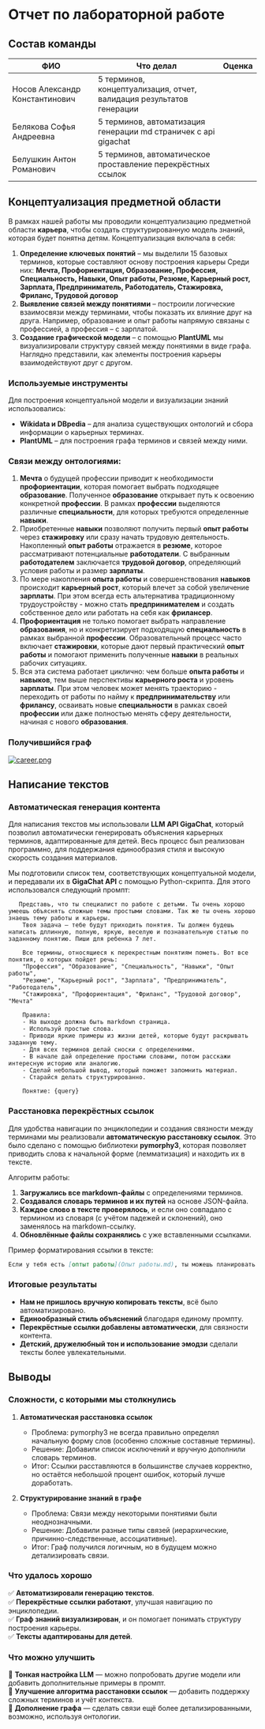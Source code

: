 # Отчет по лабораторной работе

## Состав команды

| ФИО                            | Что делал                                                                                   | Оценка |
| ------------------------------ | ------------------------------------------------------------------------------------------- | ------ |
| Носов Александр Константинович | 5 терминов, концептуализация, отчет,  валидация результатов генерации                       |        |
| Белякова Софья Андреевна       | 5 терминов, автоматизация генерации md страничек с api gigachat                             |        |
| Белушкин Антон Романович       | 5 терминов, автоматическое проставление перекрёстных ссылок                                 |        |

## Концептуализация предметной области

В рамках нашей работы мы проводили концептуализацию предметной области **карьера**, чтобы создать структурированную модель знаний, которая будет понятна детям. Концептуализация включала в себя:

1. **Определение ключевых понятий** – мы выделили 15 базовых терминов, которые составляют основу построения карьеры Среди них:  **Мечта, Профориентация, Образование, Профессия, Специальность, Навыки, Опыт работы, Резюме, Карьерный рост, Зарплата, Предприниматель, Работодатель, Стажировка, Фриланс, Трудовой договор**
2. **Выявление связей между понятиями** – построили логические взаимосвязи между терминами, чтобы показать их влияние друг на друга. Например, образование и опыт работы напрямую связаны с профессией, а профессия – с зарплатой.
3. **Создание графической модели** – с помощью **PlantUML** мы визуализировали структуру связей между понятиями в виде графа. Наглядно представили, как элементы построения карьеры взаимодействуют друг с другом.

### Используемые инструменты

Для построения концептуальной модели и визуализации знаний использовались:

- **Wikidata и DBpedia** – для анализа существующих онтологий и сбора информации о карьерных терминах.
- **PlantUML** – для построения графа терминов и связей между ними.

### Связи между онтологиями:

1. **Мечта** о будущей профессии приводит к необходимости **профориентации**, которая помогает выбрать подходящее **образование**. Полученное **образование** открывает путь к освоению конкретной **профессии**. В рамках **профессии** выделяются различные **специальности**, для которых требуются определенные **навыки**.
2. Приобретенные **навыки** позволяют получить первый **опыт работы** через **стажировку** или сразу начать трудовую деятельность. Накопленный **опыт работы** отражается в **резюме**, которое рассматривают потенциальные **работодатели**. С выбранным **работодателем** заключается **трудовой договор**, определяющий условия работы и размер **зарплаты**.
3. По мере накопления **опыта работы** и совершенствования **навыков** происходит **карьерный рост**, который влечет за собой увеличение **зарплаты**. При этом всегда есть альтернатива традиционному трудоустройству - можно стать **предпринимателем** и создать собственное дело или работать на себя как **фрилансер**.
4. **Профориентация** не только помогает выбрать направление **образования**, но и конкретизирует подходящую **специальность** в рамках выбранной **профессии**. Образовательный процесс часто включает **стажировки**, которые дают первый практический **опыт работы** и помогают применить полученные **навыки** в реальных рабочих ситуациях.
5. Вся эта система работает циклично: чем больше **опыта работы** и **навыков**, тем выше перспективы **карьерного роста** и уровень **зарплаты**. При этом человек может менять траекторию - переходить от работы по найму к **предпринимательству** или **фрилансу**, осваивать новые **специальности** в рамках своей **профессии** или даже полностью менять сферу деятельности, начиная с нового **образования**.

### Получившийся граф
[![career.png](https://i.postimg.cc/wMTzTVJs/career.png)](https://postimg.cc/XGhms9sV)


## Написание текстов

### Автоматическая генерация контента

Для написания текстов мы использовали **LLM API GigaChat**, который позволил автоматически генерировать объяснения карьерных терминов, адаптированные для детей. Весь процесс был реализован программно, для поддержания единообразия стиля и высокую скорость создания материалов.

Мы подготовили список тем, соответствующих концептуальной модели, и передавали их в **GigaChat API** с помощью Python-скрипта. Для этого использовался следующий промпт:

```plaintext
   Представь, что ты специалист по работе с детьми. Ты очень хорошо умеешь объяснять сложные темы простыми словами. Так же ты очень хорошо знаешь тему работы и карьеры. 
    Твоя задача – тебе будут приходить понятия. Ты должен будешь написать дллинную, полную, яркую, веселую и познавательную статью по заданному понятию. Пиши для ребенка 7 лет.

    Все термины, относящиеся к перекрестным понятиям пометь. Вот все понятия, о которых пойдет речь:
    "Профессия", "Образование", "Специальность", "Навыки", "Опыт работы",
    "Резюме", "Карьерный рост", "Зарплата", "Предприниматель", "Работодатель",
    "Стажировка", "Профориентация", "Фриланс", "Трудовой договор", "Мечта"

    Правила:
    - На выходе должна быть markdown страница. 
    - Используй простые слова.
    - Приводи яркие примеры из жизни детей, которые будут раскрывать заданную тему.
    - Для всех терминов делай сноски с определениями.
    - В начале дай определение простыми словами, потом расскажи интересную историю или аналогию.
    - Сделай небольшой вывод, который поможет запомнить материал.
    - Старайся делать структурированно.

    Понятие: {query}
```

### Расстановка перекрёстных ссылок

Для удобства навигации по энциклопедии и создания связности между терминами мы реализовали **автоматическую расстановку ссылок**. Это было сделано с помощью библиотеки **pymorphy3**, которая позволяет приводить слова к начальной форме (лемматизация) и находить их в тексте.

Алгоритм работы:
1. **Загружались все markdown-файлы** с определениями терминов.
2. **Создавался словарь терминов и их путей** на основе JSON-файла.
3. **Каждое слово в тексте проверялось**, и если оно совпадало с термином из словаря (с учётом падежей и склонений), оно заменялось на markdown-ссылку.
4. **Обновлённые файлы сохранялись** с уже вставленными ссылками.


Пример форматирования ссылки в тексте:

```markdown
Если у тебя есть [оптыт работы](Опыт работы.md), ты можешь планировать свои [зарплату](Зарплата.md) и [карьерный рост](Карьерный рост.md).
```

### Итоговые результаты

- **Нам не пришлось вручную копировать тексты**, всё было автоматизировано.
- **Единообразный стиль объяснений** благодаря единому промпту.
- **Перекрёстные ссылки добавлены автоматически**, для связности контента.
- **Детский, дружелюбный тон и использование эмодзи** сделали тексты более увлекательными.


  

## Выводы
### Сложности, с которыми мы столкнулись
    
1. **Автоматическая расстановка ссылок**
    - Проблема: pymorphy3 не всегда правильно определял начальную форму слов (особенно сложные составные термины).
    - Решение: Добавили список исключений и вручную дополнили словарь терминов.
    - Итог: Ссылки расставляются в большинстве случаев корректно, но остаётся небольшой процент ошибок, который лучше доработать.
    
2. **Структурирование знаний в графе**
    - Проблема: Связи между некоторыми понятиями были неоднозначными.
    - Решение: Добавили разные типы связей (иерархические, причинно-следственные, ассоциативные).
    - Итог: Граф получился логичным, но в будущем можно детализировать связи.


### Что удалось хорошо

✅ **Автоматизировали генерацию текстов**.  
✅ **Перекрёстные ссылки работают**, улучшая навигацию по энциклопедии.  
✅ **Граф знаний визуализирован**, и он помогает понимать структуру построения карьеры.  
✅ **Тексты адаптированы для детей**.

### Что можно улучшить

🔹 **Тонкая настройка LLM** — можно попробовать другие модели или добавить дополнительные примеры в промпт.  
🔹 **Улучшение алгоритма расстановки ссылок** — добавить поддержку сложных терминов и учёт контекста.  
🔹 **Дополнение графа** — сделать связи ещё более детализированными, возможно, используя онтологии.  